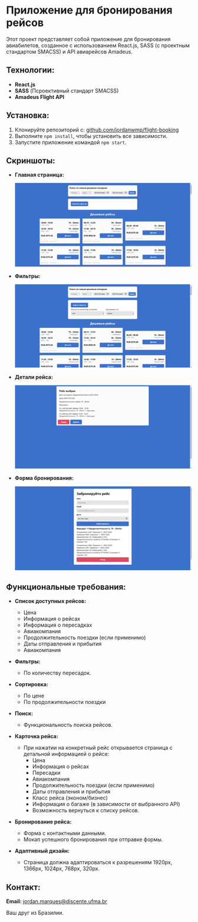 # Приложение для бронирования рейсов

Этот проект представляет собой приложение для бронирования авиабилетов, созданное с использованием React.js, SASS (с проектным стандартом SMACSS) и API авиарейсов Amadeus.

## Технологии:
- **React.js**
- **SASS** (Псроективный стандарт SMACSS)
- **Amadeus Flight API**

## Установка:

1. Клонируйте репозиторий с: [github.com/jordanwmp/flight-booking](https://github.com/jordanwmp/flight-booking)
2. Выполните `npm install`, чтобы установить все зависимости.
3. Запустите приложение командой `npm start`.

## Скриншоты:

- **Главная страница:**
  
  ![Главная страница](./screens/page_1.jpg "Главная страница")
  
- **Фильтры:**
  
  ![Фильтры](./screens/page_2.jpg "Фильтры")
  
- **Детали рейса:**
  
  ![Детали рейса](./screens/page_3.jpg "Детали рейса")

- **Форма бронирования:**

  ![Форма бронирования](./screens/page_4.jpg "Форма бронирования")

## Функциональные требования:

- **Список доступных рейсов:**
  - Цена
  - Информация о рейсах
  - Информация о пересадках
  - Авиакомпания
  - Продолжительность поездки (если применимо)
  - Даты отправления и прибытия
  - Авиакомпания

- **Фильтры:**
  - По количеству пересадок.

- **Сортировка:**
  - По цене
  - По продолжительности поездки

- **Поиск:**
  - Функциональность поиска рейсов.

- **Карточка рейса:**
  - При нажатии на конкретный рейс открывается страница с детальной информацией о рейсе:
    - Цена
    - Информация о рейсах
    - Пересадки
    - Авиакомпания
    - Продолжительность поездки (если применимо)
    - Даты отправления и прибытия
    - Класс рейса (эконом/бизнес)
    - Информация о багаже (в зависимости от выбранного API)
    - Возможность вернуться к списку рейсов.

- **Бронирование рейса:**
  - Форма с контактными данными.
  - Мокап успешного бронирования при отправке формы.

- **Адаптивный дизайн:**
  - Страница должна адаптироваться к разрешениям 1920px, 1366px, 1024px, 768px, 320px.

## Контакт:
**Email:** jordan.marques@discente.ufma.br

Ваш друг из Бразилии.
